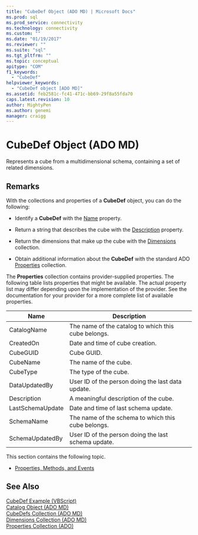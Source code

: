 ```yaml
---
title: "CubeDef Object (ADO MD) | Microsoft Docs"
ms.prod: sql
ms.prod_service: connectivity
ms.technology: connectivity
ms.custom: ""
ms.date: "01/19/2017"
ms.reviewer: ""
ms.suite: "sql"
ms.tgt_pltfrm: ""
ms.topic: conceptual
apitype: "COM"
f1_keywords: 
  - "CubeDef"
helpviewer_keywords: 
  - "CubeDef object [ADO MD]"
ms.assetid: feb2581c-fc41-471c-bb69-29f8a55fda70
caps.latest.revision: 10
author: MightyPen
ms.author: genemi
manager: craigg
---
```

# CubeDef Object (ADO MD)
Represents a cube from a multidimensional schema, containing a set of related dimensions.  
  
## Remarks  
 With the collections and properties of a **CubeDef** object, you can do the following:  
  
-   Identify a **CubeDef** with the [Name](../../../ado/reference/ado-md-api/name-property-ado-md.md) property.  
  
-   Return a string that describes the cube with the [Description](../../../ado/reference/ado-md-api/description-property-ado-md.md) property.  
  
-   Return the dimensions that make up the cube with the [Dimensions](../../../ado/reference/ado-md-api/dimensions-collection-ado-md.md) collection.  
  
-   Obtain additional information about the **CubeDef** with the standard ADO [Properties](../../../ado/reference/ado-api/properties-collection-ado.md) collection.  
  
 The **Properties** collection contains provider-supplied properties. The following table lists properties that might be available. The actual property list may differ depending upon the implementation of the provider. See the documentation for your provider for a more complete list of available properties.  
  
|Name|Description|  
|----------|-----------------|  
|CatalogName|The name of the catalog to which this cube belongs.|  
|CreatedOn|Date and time of cube creation.|  
|CubeGUID|Cube GUID.|  
|CubeName|The name of the cube.|  
|CubeType|The type of the cube.|  
|DataUpdatedBy|User ID of the person doing the last data update.|  
|Description|A meaningful description of the cube.|  
|LastSchemaUpdate|Date and time of last schema update.|  
|SchemaName|The name of the schema to which this cube belongs.|  
|SchemaUpdatedBy|User ID of the person doing the last schema update.|  
  
 This section contains the following topic.  
  
-   [Properties, Methods, and Events](../../../ado/reference/ado-md-api/cubedef-object-properties-methods-and-events.md)  
  
## See Also  
 [CubeDef Example (VBScript)](../../../ado/reference/ado-md-api/cubedef-example-vbscript.md)   
 [Catalog Object (ADO MD)](../../../ado/reference/ado-md-api/catalog-object-ado-md.md)   
 [CubeDefs Collection (ADO MD)](../../../ado/reference/ado-md-api/cubedefs-collection-ado-md.md)   
 [Dimensions Collection (ADO MD)](../../../ado/reference/ado-md-api/dimensions-collection-ado-md.md)   
 [Properties Collection (ADO)](../../../ado/reference/ado-api/properties-collection-ado.md)
